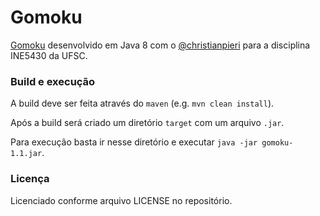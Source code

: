 # Gomoku

[Gomoku](https://en.wikipedia.org/wiki/Gomoku) desenvolvido em Java 8 com o [@christianpieri](https://github.com/christianpieri/) para a disciplina INE5430 da UFSC.

### Build e execução ###

A build deve ser feita através do `maven` (e.g. `mvn clean install`).

Após a build será criado um diretório `target` com um arquivo `.jar`.

Para execução basta ir nesse diretório e executar `java -jar gomoku-1.1.jar`.

### Licença ###

Licenciado conforme arquivo LICENSE no repositório.